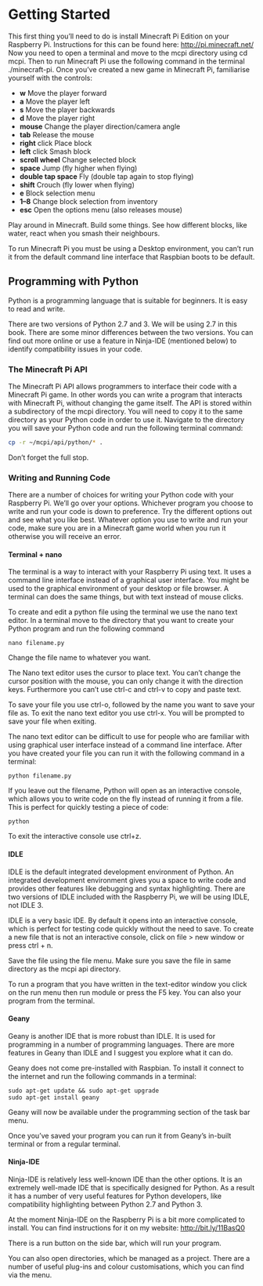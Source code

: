 # Getting Started


This first thing you’ll need to do is install Minecraft Pi Edition on your
Raspberry Pi. Instructions for this can be found here:
http://pi.minecraft.net/
Now you need to open a terminal and move to the mcpi directory using
cd mcpi. Then to run Minecraft Pi use the following command in the
terminal ./minecraft-pi.
Once you’ve created a new game in Minecraft Pi, familiarise yourself with
the controls:
- **w** Move the player forward
- **a** Move the player left
- **s** Move the player backwards
- **d** Move the player right
- **mouse** Change the player direction/camera angle
- **tab** Release the mouse
- **right** click Place block
- **left** click Smash block
- **scroll wheel** Change selected block
- **space** Jump (fly higher when flying)
- **double tap space** Fly (double tap again to stop flying)
- **shift** Crouch (fly lower when flying)
- **e** Block selection menu
- **1–8** Change block selection from inventory
- **esc** Open the options menu (also releases mouse)

Play around in Minecraft. Build some things. See how different blocks,
like water, react when you smash their neighbours.

To run Minecraft Pi you must be using a Desktop environment, you can’t
run it from the default command line interface that Raspbian boots to be
default.

## Programming with Python

Python is a programming language that is suitable for beginners. It is
easy to read and write.

There are two versions of Python 2.7 and 3. We will be using 2.7 in this
book. There are some minor differences between the two versions. You
can find out more online or use a feature in Ninja-IDE (mentioned below)
to identify compatibility issues in your code.

### The Minecraft Pi API

The Minecraft Pi API allows programmers to interface their code with a
Minecraft Pi game. In other words you can write a program that interacts
with Minecraft Pi, without changing the game itself.
The API is stored within a subdirectory of the mcpi directory. You will
need to copy it to the same directory as your Python code in order to use
it. Navigate to the directory you will save your Python code and run the
following terminal command:
```bash
cp -r ~/mcpi/api/python/* .
```
Don’t forget the full stop.

### Writing and Running Code

There are a number of choices for writing your Python code with your
Raspberry Pi. We’ll go over your options. Whichever program you choose
to write and run your code is down to preference. Try the different options
out and see what you like best.
Whatever option you use to write and run your code, make sure you are
in a Minecraft game world when you run it otherwise you will receive an
error.

#### Terminal + nano

The terminal is a way to interact with your Raspberry Pi using text. It
uses a command line interface instead of a graphical user interface. You
might be used to the graphical environment of your desktop or file browser.
A terminal can does the same things, but with text instead of mouse clicks.

To create and edit a python file using the terminal we use the nano text
editor. In a terminal move to the directory that you want to create your
Python program and run the following command
```
nano filename.py
``` 
Change the file name to whatever you want.

The Nano text editor uses the cursor to place text. You can’t change the
cursor position with the mouse, you can only change it with the direction
keys. Furthermore you can’t use ctrl-c and ctrl-v to copy and paste
text.

To save your file you use ctrl-o, followed by the name you want to save
your file as. To exit the nano text editor you use ctrl-x. You will be prompted
to save your file when exiting.

The nano text editor can be difficult to use for people who are familiar
with using graphical user interface instead of a command line interface.
After you have created your file you can run it with the following command
in a terminal:
```
python filename.py
```
If you leave out the filename, Python will open as an interactive console,
which allows you to write code on the fly instead of running it from a file.
This is perfect for quickly testing a piece of code:
```
python
```
To exit the interactive console use ctrl+z.

#### IDLE

IDLE is the default integrated development environment of Python. An
integrated development environment gives you a space to write code and
provides other features like debugging and syntax highlighting. There
are two versions of IDLE included with the Raspberry Pi, we will be using
IDLE, not IDLE 3.

IDLE is a very basic IDE. By default it opens into an interactive console,
which is perfect for testing code quickly without the need to save. To create
a new file that is not an interactive console, click on file > new window
or press ctrl + n.

Save the file using the file menu. Make sure you save the file in same
directory as the mcpi api directory.

To run a program that you have written in the text-editor window you
click on the run menu then run module or press the F5 key.
You can also your program from the terminal.

#### Geany

Geany is another IDE that is more robust than IDLE. It is used for programming
in a number of programming languages. There are more features
in Geany than IDLE and I suggest you explore what it can do.

Geany does not come pre-installed with Raspbian. To install it connect to
the internet and run the following commands in a terminal:
```
sudo apt-get update && sudo apt-get upgrade
sudo apt-get install geany
```

Geany will now be available under the programming section of the task
bar menu.

Once you’ve saved your program you can run it from Geany’s in-built terminal
or from a regular terminal.

#### Ninja-IDE

Ninja-IDE is relatively less well-known IDE than the other options. It is
an extremely well-made IDE that is specifically designed for Python. As a
result it has a number of very useful features for Python developers, like
compatibility highlighting between Python 2.7 and Python 3.

At the moment Ninja-IDE on the Raspberry Pi is a bit more complicated to
install. You can find instructions for it on my website:
http://bit.ly/11BasQ0

There is a run button on the side bar, which will run your program.

You can also open directories, which be managed as a project. There are a
number of useful plug-ins and colour customisations, which you can find
via the menu.
